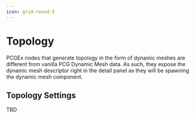 ```yaml
---
icon: grid-round-2
---
```


# Topology

PCGEx nodes that generate topology in the form of dynamic meshes are different from vanilla PCG Dynamic Mesh data. As such, they expose the dynamic mesh descriptor right in the detail panel as they will be spawning the dynamic mesh component.

## Topology Settings

TBD
